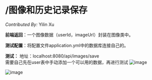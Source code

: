 # **/图像和历史记录保存**

*Contributed By:*  Yilin Xu <br>

**前端返回**：一个图像数据（userId，imageUrl）封装在图像类中。<br>

**测试配置**：将配置文件application.yml中的数据库连接自己的。<br>

**测试：**
地址：localhost:8080/api/images/save <br>
需要自己先在user表中手动添加一个可以用的数据，再进行测试
![image](https://github.com/user-attachments/assets/dee3e29a-0b6d-4158-97d9-155f0c32f2e8)

![image](https://github.com/user-attachments/assets/ebae2bd9-15c9-4125-a989-ef615e8361ac)

